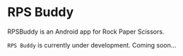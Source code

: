 RPS Buddy
========

RPSBuddy is an Android app for Rock Paper Scissors.

`RPS Buddy` is currently under development.
Coming soon...
